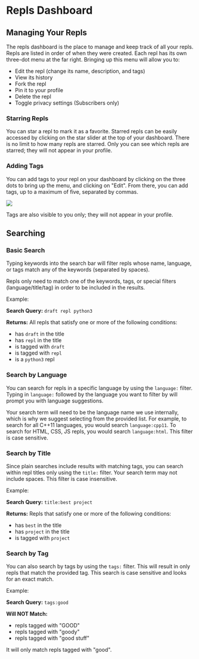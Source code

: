 # Repls Dashboard

## Managing Your Repls

The repls dashboard is the place to manage and keep track of all your repls.  Repls are
listed in order of when they were created.  Each repl has its own three-dot menu at the
far right.  Bringing up this menu will allow you to:

* Edit the repl (change its name, description, and tags)
* View its history
* Fork the repl
* Pin it to your profile
* Delete the repl
* Toggle privacy settings (Subscribers only)

### Starring Repls

You can star a repl to mark it as a favorite.  Starred repls can be easily accessed by
clicking on the star slider at the top of your dashboard.  There is no limit to how many
repls are starred.  Only you can see which repls are starred; they will not appear in
your profile.

### Adding Tags

You can add tags to your repl on your dashboard by clicking on the three dots to bring
up the menu, and clicking on "Edit".  From there, you can add tags, up to a maximum of
five, separated by commas.

![](https://replit.github.io/media/dashboard/search-add-tags.png)

Tags are also visible to you only; they will not appear in your profile.

## Searching

### Basic Search

Typing keywords into the search bar will filter repls whose name, language, or tags
match any of the keywords (separated by spaces).

Repls only need to match one of the keywords, tags, or special filters
(language/title/tag) in order to be included in the results.

Example:

**Search Query:** `draft repl python3`

**Returns:**
All repls that satisfy one or more of the following conditions:

* has `draft` in the title
* has `repl` in the title
* is tagged with `draft`
* is tagged with `repl`
* is a `python3` repl

### Search by Language

You can search for repls in a specific language by using the `language:` filter.
Typing in `language:` followed by the language you want to filter by will prompt
you with language suggestions.

Your search term will need to be the language name we use internally, which is why
we suggest selecting from the provided list.  For example, to search for all C++11
languages, you would search `language:cpp11`.  To search for HTML, CSS, JS repls,
you would search `language:html`.  This filter is case sensitive.

### Search by Title

Since plain searches include results with matching tags, you can search within repl
titles only using the `title:` filter.  Your search term may not include spaces.
This filter is case insensitive.

Example:

**Search Query:** `title:best project`

**Returns:**
Repls that satisfy one or more of the following conditions:

* has `best` in the title
* has `project` in the title
* is tagged with `project`

### Search by Tag

You can also search by tags by using the `tags:` filter.  This will result in only
repls that match the provided tag.  This search is case sensitive and looks for an
exact match.

Example:

**Search Query:** `tags:good`

**Will NOT Match:**

* repls tagged with "GOOD"
* repls tagged with "goody"
* repls tagged with "good stuff"

It will only match repls tagged with "good".
